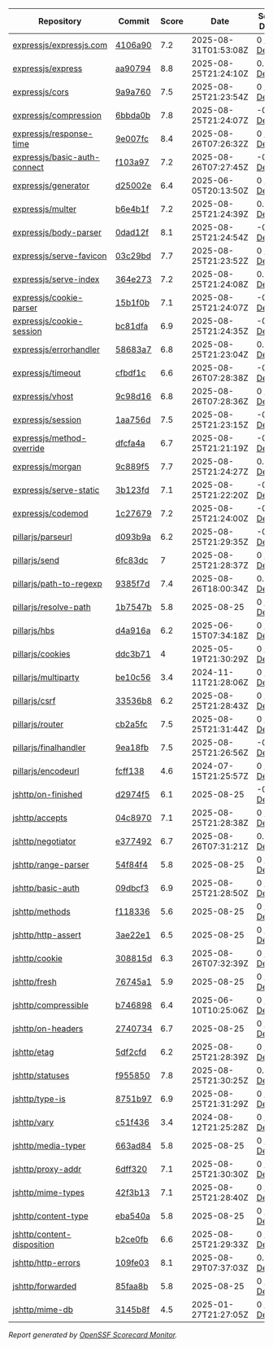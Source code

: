 <!-- OPENSSF-SCORECARD-MONITOR:START -->

| Repository | Commit | Score | Date | Score Delta | Report | StepSecurity |
| -- | -- | -- | -- | -- | -- | -- |
| [expressjs/expressjs.com](https://github.com/expressjs/expressjs.com) | [4106a90](https://github.com/expressjs/expressjs.com/commit/4106a902f3a358e37c5b2b7ed2021463f660e4f9) | 7.2 | 2025-08-31T01:53:08Z | 0 / [Details](https://ossf.github.io/scorecard-visualizer/#/projects/github.com/expressjs/expressjs.com/compare/1917b49b99549a91b2c83ef71b7da06767c3cd5a/4106a902f3a358e37c5b2b7ed2021463f660e4f9) | [View](https://ossf.github.io/scorecard-visualizer/#/projects/github.com/expressjs/expressjs.com/commit/4106a902f3a358e37c5b2b7ed2021463f660e4f9) | [Fix it](https://app.stepsecurity.io/securerepo?repo=expressjs/expressjs.com) |
| [expressjs/express](https://github.com/expressjs/express) | [aa90794](https://github.com/expressjs/express/commit/aa907945cd1727483a888a0a6481f9f4861593f8) | 8.8 | 2025-08-25T21:24:10Z | 0.1 / [Details](https://ossf.github.io/scorecard-visualizer/#/projects/github.com/expressjs/express/compare/9420cd3f9b5ee9ff5956db1173aff87eb7aa0316/aa907945cd1727483a888a0a6481f9f4861593f8) | [View](https://ossf.github.io/scorecard-visualizer/#/projects/github.com/expressjs/express/commit/aa907945cd1727483a888a0a6481f9f4861593f8) | [Fix it](https://app.stepsecurity.io/securerepo?repo=expressjs/express) |
| [expressjs/cors](https://github.com/expressjs/cors) | [9a9a760](https://github.com/expressjs/cors/commit/9a9a760c888433d923847ee837e95567d9a94517) | 7.5 | 2025-08-25T21:23:54Z | 0 / [Details](https://ossf.github.io/scorecard-visualizer/#/projects/github.com/expressjs/cors/compare/2c44de3296d8aaf605315d48f972e73f467b138d/9a9a760c888433d923847ee837e95567d9a94517) | [View](https://ossf.github.io/scorecard-visualizer/#/projects/github.com/expressjs/cors/commit/9a9a760c888433d923847ee837e95567d9a94517) | [Fix it](https://app.stepsecurity.io/securerepo?repo=expressjs/cors) |
| [expressjs/compression](https://github.com/expressjs/compression) | [6bbda0b](https://github.com/expressjs/compression/commit/6bbda0bb5d3d29b3e8c4b14aa8423d1bb323437b) | 7.8 | 2025-08-25T21:24:07Z | -0.3 / [Details](https://ossf.github.io/scorecard-visualizer/#/projects/github.com/expressjs/compression/compare/5271702f8acb960888ee8c21b4d3f8e4b5ac1be6/6bbda0bb5d3d29b3e8c4b14aa8423d1bb323437b) | [View](https://ossf.github.io/scorecard-visualizer/#/projects/github.com/expressjs/compression/commit/6bbda0bb5d3d29b3e8c4b14aa8423d1bb323437b) | [Fix it](https://app.stepsecurity.io/securerepo?repo=expressjs/compression) |
| [expressjs/response-time](https://github.com/expressjs/response-time) | [9e007fc](https://github.com/expressjs/response-time/commit/9e007fc96f00a16f447d85820edd843940dffa4e) | 8.4 | 2025-08-26T07:26:32Z | 0 / [Details](https://ossf.github.io/scorecard-visualizer/#/projects/github.com/expressjs/response-time/compare/9e007fc96f00a16f447d85820edd843940dffa4e/9e007fc96f00a16f447d85820edd843940dffa4e) | [View](https://ossf.github.io/scorecard-visualizer/#/projects/github.com/expressjs/response-time/commit/9e007fc96f00a16f447d85820edd843940dffa4e) | [Fix it](https://app.stepsecurity.io/securerepo?repo=expressjs/response-time) |
| [expressjs/basic-auth-connect](https://github.com/expressjs/basic-auth-connect) | [f103a97](https://github.com/expressjs/basic-auth-connect/commit/f103a9721b691a6fbbf7e853b953e1246ed5e0be) | 7.2 | 2025-08-26T07:27:45Z | -0.1 / [Details](https://ossf.github.io/scorecard-visualizer/#/projects/github.com/expressjs/basic-auth-connect/compare/de5845a7ab44acb262b67a75692a03dc11c9b17a/f103a9721b691a6fbbf7e853b953e1246ed5e0be) | [View](https://ossf.github.io/scorecard-visualizer/#/projects/github.com/expressjs/basic-auth-connect/commit/f103a9721b691a6fbbf7e853b953e1246ed5e0be) | [Fix it](https://app.stepsecurity.io/securerepo?repo=expressjs/basic-auth-connect) |
| [expressjs/generator](https://github.com/expressjs/generator) | [d25002e](https://github.com/expressjs/generator/commit/d25002eae177221ec55962d7e227418884844f94) | 6.4 | 2025-06-05T20:13:50Z | 0 / [Details](https://ossf.github.io/scorecard-visualizer/#/projects/github.com/expressjs/generator/compare/d25002eae177221ec55962d7e227418884844f94/d25002eae177221ec55962d7e227418884844f94) | [View](https://ossf.github.io/scorecard-visualizer/#/projects/github.com/expressjs/generator/commit/d25002eae177221ec55962d7e227418884844f94) | [Fix it](https://app.stepsecurity.io/securerepo?repo=expressjs/generator) |
| [expressjs/multer](https://github.com/expressjs/multer) | [b6e4b1f](https://github.com/expressjs/multer/commit/b6e4b1f6abb85673e9307b42368b3e7bfb1fc63b) | 7.2 | 2025-08-25T21:24:39Z | 0.1 / [Details](https://ossf.github.io/scorecard-visualizer/#/projects/github.com/expressjs/multer/compare/e259a7ee2141f5c89fd3d3e7d6825e706754340e/b6e4b1f6abb85673e9307b42368b3e7bfb1fc63b) | [View](https://ossf.github.io/scorecard-visualizer/#/projects/github.com/expressjs/multer/commit/b6e4b1f6abb85673e9307b42368b3e7bfb1fc63b) | [Fix it](https://app.stepsecurity.io/securerepo?repo=expressjs/multer) |
| [expressjs/body-parser](https://github.com/expressjs/body-parser) | [0dad12f](https://github.com/expressjs/body-parser/commit/0dad12f03792ee4991d1054b1f5ff35ed70a3e34) | 8.1 | 2025-08-25T21:24:54Z | -0.2 / [Details](https://ossf.github.io/scorecard-visualizer/#/projects/github.com/expressjs/body-parser/compare/749ceacf97000a68c687c197987f95af50ce3a98/0dad12f03792ee4991d1054b1f5ff35ed70a3e34) | [View](https://ossf.github.io/scorecard-visualizer/#/projects/github.com/expressjs/body-parser/commit/0dad12f03792ee4991d1054b1f5ff35ed70a3e34) | [Fix it](https://app.stepsecurity.io/securerepo?repo=expressjs/body-parser) |
| [expressjs/serve-favicon](https://github.com/expressjs/serve-favicon) | [03c29bd](https://github.com/expressjs/serve-favicon/commit/03c29bdb7351999717d9db2ff4e4c89f3ab34f8f) | 7.7 | 2025-08-25T21:23:52Z | 0 / [Details](https://ossf.github.io/scorecard-visualizer/#/projects/github.com/expressjs/serve-favicon/compare/03c29bdb7351999717d9db2ff4e4c89f3ab34f8f/03c29bdb7351999717d9db2ff4e4c89f3ab34f8f) | [View](https://ossf.github.io/scorecard-visualizer/#/projects/github.com/expressjs/serve-favicon/commit/03c29bdb7351999717d9db2ff4e4c89f3ab34f8f) | [Fix it](https://app.stepsecurity.io/securerepo?repo=expressjs/serve-favicon) |
| [expressjs/serve-index](https://github.com/expressjs/serve-index) | [364e273](https://github.com/expressjs/serve-index/commit/364e273836b64bc9362177d612704086f6dcc0d2) | 7.2 | 2025-08-25T21:24:08Z | 0.3 / [Details](https://ossf.github.io/scorecard-visualizer/#/projects/github.com/expressjs/serve-index/compare/988bc1109cb970b29629058665d9d5f56caa7144/364e273836b64bc9362177d612704086f6dcc0d2) | [View](https://ossf.github.io/scorecard-visualizer/#/projects/github.com/expressjs/serve-index/commit/364e273836b64bc9362177d612704086f6dcc0d2) | [Fix it](https://app.stepsecurity.io/securerepo?repo=expressjs/serve-index) |
| [expressjs/cookie-parser](https://github.com/expressjs/cookie-parser) | [15b1f0b](https://github.com/expressjs/cookie-parser/commit/15b1f0ba19b2e339fdb96bf9f631e460e39bccc1) | 7.1 | 2025-08-25T21:24:07Z | -0.1 / [Details](https://ossf.github.io/scorecard-visualizer/#/projects/github.com/expressjs/cookie-parser/compare/15b1f0ba19b2e339fdb96bf9f631e460e39bccc1/15b1f0ba19b2e339fdb96bf9f631e460e39bccc1) | [View](https://ossf.github.io/scorecard-visualizer/#/projects/github.com/expressjs/cookie-parser/commit/15b1f0ba19b2e339fdb96bf9f631e460e39bccc1) | [Fix it](https://app.stepsecurity.io/securerepo?repo=expressjs/cookie-parser) |
| [expressjs/cookie-session](https://github.com/expressjs/cookie-session) | [bc81dfa](https://github.com/expressjs/cookie-session/commit/bc81dfa3bb575ed67e0c81c6058c25d8616ba8ba) | 6.9 | 2025-08-25T21:24:35Z | -0.1 / [Details](https://ossf.github.io/scorecard-visualizer/#/projects/github.com/expressjs/cookie-session/compare/bc81dfa3bb575ed67e0c81c6058c25d8616ba8ba/bc81dfa3bb575ed67e0c81c6058c25d8616ba8ba) | [View](https://ossf.github.io/scorecard-visualizer/#/projects/github.com/expressjs/cookie-session/commit/bc81dfa3bb575ed67e0c81c6058c25d8616ba8ba) | [Fix it](https://app.stepsecurity.io/securerepo?repo=expressjs/cookie-session) |
| [expressjs/errorhandler](https://github.com/expressjs/errorhandler) | [58683a7](https://github.com/expressjs/errorhandler/commit/58683a731bc6063fbf4a97036e24d4c00c095b0a) | 6.8 | 2025-08-25T21:23:04Z | 0.1 / [Details](https://ossf.github.io/scorecard-visualizer/#/projects/github.com/expressjs/errorhandler/compare/1e254c4546625255c36591300f53baf0c9884ee4/58683a731bc6063fbf4a97036e24d4c00c095b0a) | [View](https://ossf.github.io/scorecard-visualizer/#/projects/github.com/expressjs/errorhandler/commit/58683a731bc6063fbf4a97036e24d4c00c095b0a) | [Fix it](https://app.stepsecurity.io/securerepo?repo=expressjs/errorhandler) |
| [expressjs/timeout](https://github.com/expressjs/timeout) | [cfbdf1c](https://github.com/expressjs/timeout/commit/cfbdf1c4ed6bf3800db86995c4f2f4a9f3afac0d) | 6.6 | 2025-08-26T07:28:38Z | -0.1 / [Details](https://ossf.github.io/scorecard-visualizer/#/projects/github.com/expressjs/timeout/compare/cfbdf1c4ed6bf3800db86995c4f2f4a9f3afac0d/cfbdf1c4ed6bf3800db86995c4f2f4a9f3afac0d) | [View](https://ossf.github.io/scorecard-visualizer/#/projects/github.com/expressjs/timeout/commit/cfbdf1c4ed6bf3800db86995c4f2f4a9f3afac0d) | [Fix it](https://app.stepsecurity.io/securerepo?repo=expressjs/timeout) |
| [expressjs/vhost](https://github.com/expressjs/vhost) | [9c98d16](https://github.com/expressjs/vhost/commit/9c98d16f3d300d1d112f800cd4faf77f0f9b1e4d) | 6.8 | 2025-08-26T07:28:36Z | 0 / [Details](https://ossf.github.io/scorecard-visualizer/#/projects/github.com/expressjs/vhost/compare/9c98d16f3d300d1d112f800cd4faf77f0f9b1e4d/9c98d16f3d300d1d112f800cd4faf77f0f9b1e4d) | [View](https://ossf.github.io/scorecard-visualizer/#/projects/github.com/expressjs/vhost/commit/9c98d16f3d300d1d112f800cd4faf77f0f9b1e4d) | [Fix it](https://app.stepsecurity.io/securerepo?repo=expressjs/vhost) |
| [expressjs/session](https://github.com/expressjs/session) | [1aa756d](https://github.com/expressjs/session/commit/1aa756d20a1af2b922e9897ca0010fa466ce17e7) | 7.5 | 2025-08-25T21:23:15Z | -0.1 / [Details](https://ossf.github.io/scorecard-visualizer/#/projects/github.com/expressjs/session/compare/1aa756d20a1af2b922e9897ca0010fa466ce17e7/1aa756d20a1af2b922e9897ca0010fa466ce17e7) | [View](https://ossf.github.io/scorecard-visualizer/#/projects/github.com/expressjs/session/commit/1aa756d20a1af2b922e9897ca0010fa466ce17e7) | [Fix it](https://app.stepsecurity.io/securerepo?repo=expressjs/session) |
| [expressjs/method-override](https://github.com/expressjs/method-override) | [dfcfa4a](https://github.com/expressjs/method-override/commit/dfcfa4ae90766d8a6358b4e5a7e7ad84b2f52eed) | 6.7 | 2025-08-25T21:21:19Z | -0.1 / [Details](https://ossf.github.io/scorecard-visualizer/#/projects/github.com/expressjs/method-override/compare/dfcfa4ae90766d8a6358b4e5a7e7ad84b2f52eed/dfcfa4ae90766d8a6358b4e5a7e7ad84b2f52eed) | [View](https://ossf.github.io/scorecard-visualizer/#/projects/github.com/expressjs/method-override/commit/dfcfa4ae90766d8a6358b4e5a7e7ad84b2f52eed) | [Fix it](https://app.stepsecurity.io/securerepo?repo=expressjs/method-override) |
| [expressjs/morgan](https://github.com/expressjs/morgan) | [9c889f5](https://github.com/expressjs/morgan/commit/9c889f503ab3f8ea4801fcb659c0ea8b555ecfaa) | 7.7 | 2025-08-25T21:24:27Z | 0.2 / [Details](https://ossf.github.io/scorecard-visualizer/#/projects/github.com/expressjs/morgan/compare/50f1f8a1ac8e9804407b1d0d78b9ebd38600ddab/9c889f503ab3f8ea4801fcb659c0ea8b555ecfaa) | [View](https://ossf.github.io/scorecard-visualizer/#/projects/github.com/expressjs/morgan/commit/9c889f503ab3f8ea4801fcb659c0ea8b555ecfaa) | [Fix it](https://app.stepsecurity.io/securerepo?repo=expressjs/morgan) |
| [expressjs/serve-static](https://github.com/expressjs/serve-static) | [3b123fd](https://github.com/expressjs/serve-static/commit/3b123fd38ba5557aae94f5673c4a3ef1dce5cca7) | 7.1 | 2025-08-25T21:22:20Z | -0.3 / [Details](https://ossf.github.io/scorecard-visualizer/#/projects/github.com/expressjs/serve-static/compare/3b123fd38ba5557aae94f5673c4a3ef1dce5cca7/3b123fd38ba5557aae94f5673c4a3ef1dce5cca7) | [View](https://ossf.github.io/scorecard-visualizer/#/projects/github.com/expressjs/serve-static/commit/3b123fd38ba5557aae94f5673c4a3ef1dce5cca7) | [Fix it](https://app.stepsecurity.io/securerepo?repo=expressjs/serve-static) |
| [expressjs/codemod](https://github.com/expressjs/codemod) | [1c27679](https://github.com/expressjs/codemod/commit/1c27679d7a3b41df497b181a85ecf5555deff2f7) | 7.2 | 2025-08-25T21:24:00Z | -0.1 / [Details](https://ossf.github.io/scorecard-visualizer/#/projects/github.com/expressjs/codemod/compare/1c27679d7a3b41df497b181a85ecf5555deff2f7/1c27679d7a3b41df497b181a85ecf5555deff2f7) | [View](https://ossf.github.io/scorecard-visualizer/#/projects/github.com/expressjs/codemod/commit/1c27679d7a3b41df497b181a85ecf5555deff2f7) | [Fix it](https://app.stepsecurity.io/securerepo?repo=expressjs/codemod) |
| [pillarjs/parseurl](https://github.com/pillarjs/parseurl) | [d093b9a](https://github.com/pillarjs/parseurl/commit/d093b9abd1829b170f6dc79557cf2aa64efc3124) | 6.2 | 2025-08-25T21:29:35Z | -0.1 / [Details](https://ossf.github.io/scorecard-visualizer/#/projects/github.com/pillarjs/parseurl/compare/d093b9abd1829b170f6dc79557cf2aa64efc3124/d093b9abd1829b170f6dc79557cf2aa64efc3124) | [View](https://ossf.github.io/scorecard-visualizer/#/projects/github.com/pillarjs/parseurl/commit/d093b9abd1829b170f6dc79557cf2aa64efc3124) | [Fix it](https://app.stepsecurity.io/securerepo?repo=pillarjs/parseurl) |
| [pillarjs/send](https://github.com/pillarjs/send) | [6fc83dc](https://github.com/pillarjs/send/commit/6fc83dc4631abecc9b4fb05b0ee2c90400751b43) | 7 | 2025-08-25T21:28:37Z | 0 / [Details](https://ossf.github.io/scorecard-visualizer/#/projects/github.com/pillarjs/send/compare/0a5984092946bed640cb81107748e998b68ca096/6fc83dc4631abecc9b4fb05b0ee2c90400751b43) | [View](https://ossf.github.io/scorecard-visualizer/#/projects/github.com/pillarjs/send/commit/6fc83dc4631abecc9b4fb05b0ee2c90400751b43) | [Fix it](https://app.stepsecurity.io/securerepo?repo=pillarjs/send) |
| [pillarjs/path-to-regexp](https://github.com/pillarjs/path-to-regexp) | [9385f7d](https://github.com/pillarjs/path-to-regexp/commit/9385f7df7406b4607c3d18dfb276d5371f885418) | 7.4 | 2025-08-26T18:00:34Z | 0.7 / [Details](https://ossf.github.io/scorecard-visualizer/#/projects/github.com/pillarjs/path-to-regexp/compare/c6d7244292ef45e336ee1bc97352ecef2a58c646/9385f7df7406b4607c3d18dfb276d5371f885418) | [View](https://ossf.github.io/scorecard-visualizer/#/projects/github.com/pillarjs/path-to-regexp/commit/9385f7df7406b4607c3d18dfb276d5371f885418) | [Fix it](https://app.stepsecurity.io/securerepo?repo=pillarjs/path-to-regexp) |
| [pillarjs/resolve-path](https://github.com/pillarjs/resolve-path) | [1b7547b](https://github.com/pillarjs/resolve-path/commit/1b7547b89e3c98bc261e560435e7eb1841b29b01) | 5.8 | 2025-08-25 | 0 / [Details](https://ossf.github.io/scorecard-visualizer/#/projects/github.com/pillarjs/resolve-path/compare/1b7547b89e3c98bc261e560435e7eb1841b29b01/1b7547b89e3c98bc261e560435e7eb1841b29b01) | [View](https://ossf.github.io/scorecard-visualizer/#/projects/github.com/pillarjs/resolve-path/commit/1b7547b89e3c98bc261e560435e7eb1841b29b01) | [Fix it](https://app.stepsecurity.io/securerepo?repo=pillarjs/resolve-path) |
| [pillarjs/hbs](https://github.com/pillarjs/hbs) | [d4a916a](https://github.com/pillarjs/hbs/commit/d4a916a9e67517cc35815af29e5deee3d9c4066a) | 6.2 | 2025-06-15T07:34:18Z | 0 / [Details](https://ossf.github.io/scorecard-visualizer/#/projects/github.com/pillarjs/hbs/compare/d4a916a9e67517cc35815af29e5deee3d9c4066a/d4a916a9e67517cc35815af29e5deee3d9c4066a) | [View](https://ossf.github.io/scorecard-visualizer/#/projects/github.com/pillarjs/hbs/commit/d4a916a9e67517cc35815af29e5deee3d9c4066a) | [Fix it](https://app.stepsecurity.io/securerepo?repo=pillarjs/hbs) |
| [pillarjs/cookies](https://github.com/pillarjs/cookies) | [ddc3b71](https://github.com/pillarjs/cookies/commit/ddc3b7130a6fb8d90e81d352e32883689dfc557e) | 4 | 2025-05-19T21:30:29Z | 0 / [Details](https://ossf.github.io/scorecard-visualizer/#/projects/github.com/pillarjs/cookies/compare/ddc3b7130a6fb8d90e81d352e32883689dfc557e/ddc3b7130a6fb8d90e81d352e32883689dfc557e) | [View](https://ossf.github.io/scorecard-visualizer/#/projects/github.com/pillarjs/cookies/commit/ddc3b7130a6fb8d90e81d352e32883689dfc557e) | [Fix it](https://app.stepsecurity.io/securerepo?repo=pillarjs/cookies) |
| [pillarjs/multiparty](https://github.com/pillarjs/multiparty) | [be10c56](https://github.com/pillarjs/multiparty/commit/be10c56113b3c61950cf4da2cbfb5e8161676bc4) | 3.4 | 2024-11-11T21:28:06Z | 0 / [Details](https://ossf.github.io/scorecard-visualizer/#/projects/github.com/pillarjs/multiparty/compare/a786412b1c959cd2fef9190f778f599a8c059f3a/be10c56113b3c61950cf4da2cbfb5e8161676bc4) | [View](https://ossf.github.io/scorecard-visualizer/#/projects/github.com/pillarjs/multiparty/commit/be10c56113b3c61950cf4da2cbfb5e8161676bc4) | [Fix it](https://app.stepsecurity.io/securerepo?repo=pillarjs/multiparty) |
| [pillarjs/csrf](https://github.com/pillarjs/csrf) | [33536b8](https://github.com/pillarjs/csrf/commit/33536b89609ea7354aeae2c0720087f6ff77eaa4) | 6.2 | 2025-08-25T21:28:43Z | 0 / [Details](https://ossf.github.io/scorecard-visualizer/#/projects/github.com/pillarjs/csrf/compare/33536b89609ea7354aeae2c0720087f6ff77eaa4/33536b89609ea7354aeae2c0720087f6ff77eaa4) | [View](https://ossf.github.io/scorecard-visualizer/#/projects/github.com/pillarjs/csrf/commit/33536b89609ea7354aeae2c0720087f6ff77eaa4) | [Fix it](https://app.stepsecurity.io/securerepo?repo=pillarjs/csrf) |
| [pillarjs/router](https://github.com/pillarjs/router) | [cb2a5fc](https://github.com/pillarjs/router/commit/cb2a5fcdf31b9cc92296183ceeff8126b5c57453) | 7.5 | 2025-08-25T21:31:44Z | 0 / [Details](https://ossf.github.io/scorecard-visualizer/#/projects/github.com/pillarjs/router/compare/268b62ba9c331352866ea21be3548d1bebc96d70/cb2a5fcdf31b9cc92296183ceeff8126b5c57453) | [View](https://ossf.github.io/scorecard-visualizer/#/projects/github.com/pillarjs/router/commit/cb2a5fcdf31b9cc92296183ceeff8126b5c57453) | [Fix it](https://app.stepsecurity.io/securerepo?repo=pillarjs/router) |
| [pillarjs/finalhandler](https://github.com/pillarjs/finalhandler) | [9ea18fb](https://github.com/pillarjs/finalhandler/commit/9ea18fb798730388372c87871b83b36389eefab8) | 7.5 | 2025-08-25T21:26:56Z | -0.1 / [Details](https://ossf.github.io/scorecard-visualizer/#/projects/github.com/pillarjs/finalhandler/compare/9ea18fb798730388372c87871b83b36389eefab8/9ea18fb798730388372c87871b83b36389eefab8) | [View](https://ossf.github.io/scorecard-visualizer/#/projects/github.com/pillarjs/finalhandler/commit/9ea18fb798730388372c87871b83b36389eefab8) | [Fix it](https://app.stepsecurity.io/securerepo?repo=pillarjs/finalhandler) |
| [pillarjs/encodeurl](https://github.com/pillarjs/encodeurl) | [fcff138](https://github.com/pillarjs/encodeurl/commit/fcff1380e788dd83609c9bec7e2f1ca72759c037) | 4.6 | 2024-07-15T21:25:57Z | 0 / [Details](https://ossf.github.io/scorecard-visualizer/#/projects/github.com/pillarjs/encodeurl/compare/fcff1380e788dd83609c9bec7e2f1ca72759c037/fcff1380e788dd83609c9bec7e2f1ca72759c037) | [View](https://ossf.github.io/scorecard-visualizer/#/projects/github.com/pillarjs/encodeurl/commit/fcff1380e788dd83609c9bec7e2f1ca72759c037) | [Fix it](https://app.stepsecurity.io/securerepo?repo=pillarjs/encodeurl) |
| [jshttp/on-finished](https://github.com/jshttp/on-finished) | [d2974f5](https://github.com/jshttp/on-finished/commit/d2974f5a18f468ea56f58acb2f6d402f4b5142f0) | 6.1 | 2025-08-25 | -0.3 / [Details](https://ossf.github.io/scorecard-visualizer/#/projects/github.com/jshttp/on-finished/compare/d2974f5a18f468ea56f58acb2f6d402f4b5142f0/d2974f5a18f468ea56f58acb2f6d402f4b5142f0) | [View](https://ossf.github.io/scorecard-visualizer/#/projects/github.com/jshttp/on-finished/commit/d2974f5a18f468ea56f58acb2f6d402f4b5142f0) | [Fix it](https://app.stepsecurity.io/securerepo?repo=jshttp/on-finished) |
| [jshttp/accepts](https://github.com/jshttp/accepts) | [04c8970](https://github.com/jshttp/accepts/commit/04c8970d1c81dc9cec96e388e42fa531f845ee09) | 7.1 | 2025-08-25T21:28:38Z | 0 / [Details](https://ossf.github.io/scorecard-visualizer/#/projects/github.com/jshttp/accepts/compare/04c8970d1c81dc9cec96e388e42fa531f845ee09/04c8970d1c81dc9cec96e388e42fa531f845ee09) | [View](https://ossf.github.io/scorecard-visualizer/#/projects/github.com/jshttp/accepts/commit/04c8970d1c81dc9cec96e388e42fa531f845ee09) | [Fix it](https://app.stepsecurity.io/securerepo?repo=jshttp/accepts) |
| [jshttp/negotiator](https://github.com/jshttp/negotiator) | [e377492](https://github.com/jshttp/negotiator/commit/e377492f84df1f74f0fd1fd92e2c15c27ae4b98f) | 6.7 | 2025-08-26T07:31:21Z | 0.1 / [Details](https://ossf.github.io/scorecard-visualizer/#/projects/github.com/jshttp/negotiator/compare/1fe49ae5051c095125350baf47991dbadaac4b05/e377492f84df1f74f0fd1fd92e2c15c27ae4b98f) | [View](https://ossf.github.io/scorecard-visualizer/#/projects/github.com/jshttp/negotiator/commit/e377492f84df1f74f0fd1fd92e2c15c27ae4b98f) | [Fix it](https://app.stepsecurity.io/securerepo?repo=jshttp/negotiator) |
| [jshttp/range-parser](https://github.com/jshttp/range-parser) | [54f84f4](https://github.com/jshttp/range-parser/commit/54f84f423b163b91186ef3aeaa5821148dad7679) | 5.8 | 2025-08-25 | 0 / [Details](https://ossf.github.io/scorecard-visualizer/#/projects/github.com/jshttp/range-parser/compare/54f84f423b163b91186ef3aeaa5821148dad7679/54f84f423b163b91186ef3aeaa5821148dad7679) | [View](https://ossf.github.io/scorecard-visualizer/#/projects/github.com/jshttp/range-parser/commit/54f84f423b163b91186ef3aeaa5821148dad7679) | [Fix it](https://app.stepsecurity.io/securerepo?repo=jshttp/range-parser) |
| [jshttp/basic-auth](https://github.com/jshttp/basic-auth) | [09dbcf3](https://github.com/jshttp/basic-auth/commit/09dbcf3ee111589eab4a00afea57ab06ca8ef31b) | 6.9 | 2025-08-25T21:28:50Z | 0 / [Details](https://ossf.github.io/scorecard-visualizer/#/projects/github.com/jshttp/basic-auth/compare/09dbcf3ee111589eab4a00afea57ab06ca8ef31b/09dbcf3ee111589eab4a00afea57ab06ca8ef31b) | [View](https://ossf.github.io/scorecard-visualizer/#/projects/github.com/jshttp/basic-auth/commit/09dbcf3ee111589eab4a00afea57ab06ca8ef31b) | [Fix it](https://app.stepsecurity.io/securerepo?repo=jshttp/basic-auth) |
| [jshttp/methods](https://github.com/jshttp/methods) | [f118336](https://github.com/jshttp/methods/commit/f118336b45c73c750d1c09b0f191a3f2714ba6d8) | 5.6 | 2025-08-25 | 0 / [Details](https://ossf.github.io/scorecard-visualizer/#/projects/github.com/jshttp/methods/compare/f118336b45c73c750d1c09b0f191a3f2714ba6d8/f118336b45c73c750d1c09b0f191a3f2714ba6d8) | [View](https://ossf.github.io/scorecard-visualizer/#/projects/github.com/jshttp/methods/commit/f118336b45c73c750d1c09b0f191a3f2714ba6d8) | [Fix it](https://app.stepsecurity.io/securerepo?repo=jshttp/methods) |
| [jshttp/http-assert](https://github.com/jshttp/http-assert) | [3ae22e1](https://github.com/jshttp/http-assert/commit/3ae22e131825155672ddc19dac5c1485cc0f9996) | 6.5 | 2025-08-25 | 0 / [Details](https://ossf.github.io/scorecard-visualizer/#/projects/github.com/jshttp/http-assert/compare/3ae22e131825155672ddc19dac5c1485cc0f9996/3ae22e131825155672ddc19dac5c1485cc0f9996) | [View](https://ossf.github.io/scorecard-visualizer/#/projects/github.com/jshttp/http-assert/commit/3ae22e131825155672ddc19dac5c1485cc0f9996) | [Fix it](https://app.stepsecurity.io/securerepo?repo=jshttp/http-assert) |
| [jshttp/cookie](https://github.com/jshttp/cookie) | [308815d](https://github.com/jshttp/cookie/commit/308815de47dc6f02dc496f53bfebac481c36af82) | 6.3 | 2025-08-26T07:32:39Z | 0 / [Details](https://ossf.github.io/scorecard-visualizer/#/projects/github.com/jshttp/cookie/compare/308815de47dc6f02dc496f53bfebac481c36af82/308815de47dc6f02dc496f53bfebac481c36af82) | [View](https://ossf.github.io/scorecard-visualizer/#/projects/github.com/jshttp/cookie/commit/308815de47dc6f02dc496f53bfebac481c36af82) | [Fix it](https://app.stepsecurity.io/securerepo?repo=jshttp/cookie) |
| [jshttp/fresh](https://github.com/jshttp/fresh) | [76745a1](https://github.com/jshttp/fresh/commit/76745a197850fceb1739a14b8b614b1257615011) | 5.9 | 2025-08-25 | 0 / [Details](https://ossf.github.io/scorecard-visualizer/#/projects/github.com/jshttp/fresh/compare/76745a197850fceb1739a14b8b614b1257615011/76745a197850fceb1739a14b8b614b1257615011) | [View](https://ossf.github.io/scorecard-visualizer/#/projects/github.com/jshttp/fresh/commit/76745a197850fceb1739a14b8b614b1257615011) | [Fix it](https://app.stepsecurity.io/securerepo?repo=jshttp/fresh) |
| [jshttp/compressible](https://github.com/jshttp/compressible) | [b746898](https://github.com/jshttp/compressible/commit/b746898146619a5a424ec758aafdd0e2a87f7961) | 6.4 | 2025-06-10T10:25:06Z | 0 / [Details](https://ossf.github.io/scorecard-visualizer/#/projects/github.com/jshttp/compressible/compare/b746898146619a5a424ec758aafdd0e2a87f7961/b746898146619a5a424ec758aafdd0e2a87f7961) | [View](https://ossf.github.io/scorecard-visualizer/#/projects/github.com/jshttp/compressible/commit/b746898146619a5a424ec758aafdd0e2a87f7961) | [Fix it](https://app.stepsecurity.io/securerepo?repo=jshttp/compressible) |
| [jshttp/on-headers](https://github.com/jshttp/on-headers) | [2740734](https://github.com/jshttp/on-headers/commit/27407345231981b64e0961134b6d23f843047d75) | 6.7 | 2025-08-25 | 0 / [Details](https://ossf.github.io/scorecard-visualizer/#/projects/github.com/jshttp/on-headers/compare/27407345231981b64e0961134b6d23f843047d75/27407345231981b64e0961134b6d23f843047d75) | [View](https://ossf.github.io/scorecard-visualizer/#/projects/github.com/jshttp/on-headers/commit/27407345231981b64e0961134b6d23f843047d75) | [Fix it](https://app.stepsecurity.io/securerepo?repo=jshttp/on-headers) |
| [jshttp/etag](https://github.com/jshttp/etag) | [5df2cfd](https://github.com/jshttp/etag/commit/5df2cfdd46d310ccf51638d5b702375cbd99da44) | 6.2 | 2025-08-25T21:28:39Z | 0 / [Details](https://ossf.github.io/scorecard-visualizer/#/projects/github.com/jshttp/etag/compare/5df2cfdd46d310ccf51638d5b702375cbd99da44/5df2cfdd46d310ccf51638d5b702375cbd99da44) | [View](https://ossf.github.io/scorecard-visualizer/#/projects/github.com/jshttp/etag/commit/5df2cfdd46d310ccf51638d5b702375cbd99da44) | [Fix it](https://app.stepsecurity.io/securerepo?repo=jshttp/etag) |
| [jshttp/statuses](https://github.com/jshttp/statuses) | [f955850](https://github.com/jshttp/statuses/commit/f955850444e97b1ba3bf448c40da89ff990e3711) | 7.8 | 2025-08-25T21:30:25Z | 0.2 / [Details](https://ossf.github.io/scorecard-visualizer/#/projects/github.com/jshttp/statuses/compare/91d3e7f745c350ff5d27d92f231135e0876789cb/f955850444e97b1ba3bf448c40da89ff990e3711) | [View](https://ossf.github.io/scorecard-visualizer/#/projects/github.com/jshttp/statuses/commit/f955850444e97b1ba3bf448c40da89ff990e3711) | [Fix it](https://app.stepsecurity.io/securerepo?repo=jshttp/statuses) |
| [jshttp/type-is](https://github.com/jshttp/type-is) | [8751b97](https://github.com/jshttp/type-is/commit/8751b97b44fd798e15231796eb50fbb64b34065a) | 6.9 | 2025-08-25T21:31:29Z | 0 / [Details](https://ossf.github.io/scorecard-visualizer/#/projects/github.com/jshttp/type-is/compare/3893cef7a06ad1e392586b320235fc1af7e611e6/8751b97b44fd798e15231796eb50fbb64b34065a) | [View](https://ossf.github.io/scorecard-visualizer/#/projects/github.com/jshttp/type-is/commit/8751b97b44fd798e15231796eb50fbb64b34065a) | [Fix it](https://app.stepsecurity.io/securerepo?repo=jshttp/type-is) |
| [jshttp/vary](https://github.com/jshttp/vary) | [c51f436](https://github.com/jshttp/vary/commit/c51f436833208dc74ef13f2b16c167d3d26cc3ed) | 3.4 | 2024-08-12T21:25:28Z | 0 / [Details](https://ossf.github.io/scorecard-visualizer/#/projects/github.com/jshttp/vary/compare/c51f436833208dc74ef13f2b16c167d3d26cc3ed/c51f436833208dc74ef13f2b16c167d3d26cc3ed) | [View](https://ossf.github.io/scorecard-visualizer/#/projects/github.com/jshttp/vary/commit/c51f436833208dc74ef13f2b16c167d3d26cc3ed) | [Fix it](https://app.stepsecurity.io/securerepo?repo=jshttp/vary) |
| [jshttp/media-typer](https://github.com/jshttp/media-typer) | [663ad84](https://github.com/jshttp/media-typer/commit/663ad8425cdb7c44ee8ee22b69b3d8b2ad153a19) | 5.8 | 2025-08-25 | 0 / [Details](https://ossf.github.io/scorecard-visualizer/#/projects/github.com/jshttp/media-typer/compare/663ad8425cdb7c44ee8ee22b69b3d8b2ad153a19/663ad8425cdb7c44ee8ee22b69b3d8b2ad153a19) | [View](https://ossf.github.io/scorecard-visualizer/#/projects/github.com/jshttp/media-typer/commit/663ad8425cdb7c44ee8ee22b69b3d8b2ad153a19) | [Fix it](https://app.stepsecurity.io/securerepo?repo=jshttp/media-typer) |
| [jshttp/proxy-addr](https://github.com/jshttp/proxy-addr) | [6dff320](https://github.com/jshttp/proxy-addr/commit/6dff32065da520833bd1815825e4263c81635af8) | 7.1 | 2025-08-25T21:30:30Z | 0 / [Details](https://ossf.github.io/scorecard-visualizer/#/projects/github.com/jshttp/proxy-addr/compare/6dff32065da520833bd1815825e4263c81635af8/6dff32065da520833bd1815825e4263c81635af8) | [View](https://ossf.github.io/scorecard-visualizer/#/projects/github.com/jshttp/proxy-addr/commit/6dff32065da520833bd1815825e4263c81635af8) | [Fix it](https://app.stepsecurity.io/securerepo?repo=jshttp/proxy-addr) |
| [jshttp/mime-types](https://github.com/jshttp/mime-types) | [42f3b13](https://github.com/jshttp/mime-types/commit/42f3b1316d87148f61bbccb7b59ee7b5e4e25587) | 7.1 | 2025-08-25T21:28:40Z | 0 / [Details](https://ossf.github.io/scorecard-visualizer/#/projects/github.com/jshttp/mime-types/compare/42f3b1316d87148f61bbccb7b59ee7b5e4e25587/42f3b1316d87148f61bbccb7b59ee7b5e4e25587) | [View](https://ossf.github.io/scorecard-visualizer/#/projects/github.com/jshttp/mime-types/commit/42f3b1316d87148f61bbccb7b59ee7b5e4e25587) | [Fix it](https://app.stepsecurity.io/securerepo?repo=jshttp/mime-types) |
| [jshttp/content-type](https://github.com/jshttp/content-type) | [eba540a](https://github.com/jshttp/content-type/commit/eba540a66ed953e96901576b9ae26170372ca155) | 5.8 | 2025-08-25 | 0 / [Details](https://ossf.github.io/scorecard-visualizer/#/projects/github.com/jshttp/content-type/compare/eba540a66ed953e96901576b9ae26170372ca155/eba540a66ed953e96901576b9ae26170372ca155) | [View](https://ossf.github.io/scorecard-visualizer/#/projects/github.com/jshttp/content-type/commit/eba540a66ed953e96901576b9ae26170372ca155) | [Fix it](https://app.stepsecurity.io/securerepo?repo=jshttp/content-type) |
| [jshttp/content-disposition](https://github.com/jshttp/content-disposition) | [b2ce0fb](https://github.com/jshttp/content-disposition/commit/b2ce0fbd8b01288c42648e21b8d1dff5c0a4363d) | 6.6 | 2025-08-25T21:29:33Z | 0 / [Details](https://ossf.github.io/scorecard-visualizer/#/projects/github.com/jshttp/content-disposition/compare/b2ce0fbd8b01288c42648e21b8d1dff5c0a4363d/b2ce0fbd8b01288c42648e21b8d1dff5c0a4363d) | [View](https://ossf.github.io/scorecard-visualizer/#/projects/github.com/jshttp/content-disposition/commit/b2ce0fbd8b01288c42648e21b8d1dff5c0a4363d) | [Fix it](https://app.stepsecurity.io/securerepo?repo=jshttp/content-disposition) |
| [jshttp/http-errors](https://github.com/jshttp/http-errors) | [109fe03](https://github.com/jshttp/http-errors/commit/109fe03f60a8c4ce911785927fe7388fe69025c7) | 8.1 | 2025-08-29T07:37:03Z | 0.1 / [Details](https://ossf.github.io/scorecard-visualizer/#/projects/github.com/jshttp/http-errors/compare/6dfaf4983d8814aab2f216e8ec73c566f6ca8003/109fe03f60a8c4ce911785927fe7388fe69025c7) | [View](https://ossf.github.io/scorecard-visualizer/#/projects/github.com/jshttp/http-errors/commit/109fe03f60a8c4ce911785927fe7388fe69025c7) | [Fix it](https://app.stepsecurity.io/securerepo?repo=jshttp/http-errors) |
| [jshttp/forwarded](https://github.com/jshttp/forwarded) | [85faa8b](https://github.com/jshttp/forwarded/commit/85faa8b6e378763a8869bdae0a7a749e6ff15b39) | 5.8 | 2025-08-25 | 0 / [Details](https://ossf.github.io/scorecard-visualizer/#/projects/github.com/jshttp/forwarded/compare/85faa8b6e378763a8869bdae0a7a749e6ff15b39/85faa8b6e378763a8869bdae0a7a749e6ff15b39) | [View](https://ossf.github.io/scorecard-visualizer/#/projects/github.com/jshttp/forwarded/commit/85faa8b6e378763a8869bdae0a7a749e6ff15b39) | [Fix it](https://app.stepsecurity.io/securerepo?repo=jshttp/forwarded) |
| [jshttp/mime-db](https://github.com/jshttp/mime-db) | [3145b8f](https://github.com/jshttp/mime-db/commit/3145b8fd1a082730eb57540f68421b081909b651) | 4.5 | 2025-01-27T21:27:05Z | 0 / [Details](https://ossf.github.io/scorecard-visualizer/#/projects/github.com/jshttp/mime-db/compare/3145b8fd1a082730eb57540f68421b081909b651/3145b8fd1a082730eb57540f68421b081909b651) | [View](https://ossf.github.io/scorecard-visualizer/#/projects/github.com/jshttp/mime-db/commit/3145b8fd1a082730eb57540f68421b081909b651) | [Fix it](https://app.stepsecurity.io/securerepo?repo=jshttp/mime-db) |

_Report generated by [OpenSSF Scorecard Monitor](https://github.com/ossf/scorecard-monitor)._

<!-- OPENSSF-SCORECARD-MONITOR:END -->